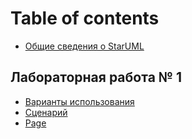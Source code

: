 # Table of contents

* [Общие сведения о StarUML](README.md)

## Лабораторная работа № 1

* [Варианты использования](laboratornaya-rabota-1/varianty-ispolzovaniya.md)
* [Сценарий](laboratornaya-rabota-1/scenarii.md)
* [Page](laboratornaya-rabota-1/page.md)
